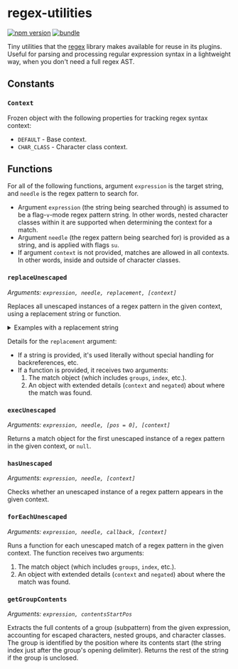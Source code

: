 # regex-utilities

[![npm version][npm-version-src]][npm-version-href]
[![bundle][bundle-src]][bundle-href]

Tiny utilities that the [regex](https://github.com/slevithan/regex) library makes available for reuse in its plugins. Useful for parsing and processing regular expression syntax in a lightweight way, when you don't need a full regex AST.

## Constants

### `Context`

Frozen object with the following properties for tracking regex syntax context:

- `DEFAULT` - Base context.
- `CHAR_CLASS` - Character class context.

## Functions

For all of the following functions, argument `expression` is the target string, and `needle` is the regex pattern to search for.

- Argument `expression` (the string being searched through) is assumed to be a flag-`v`-mode regex pattern string. In other words, nested character classes within it are supported when determining the context for a match.
- Argument `needle` (the regex pattern being searched for) is provided as a string, and is applied with flags `su`.
- If argument `context` is not provided, matches are allowed in all contexts. In other words, inside and outside of character classes.

### `replaceUnescaped`

*Arguments: `expression, needle, replacement, [context]`*

Replaces all unescaped instances of a regex pattern in the given context, using a replacement string or function.

<details>
  <summary>Examples with a replacement string</summary>

```js
const str = '.\\.\\\\.[[\\.].].';
replaceUnescaped(str, '\\.', '@');
// → '@\\.\\\\@[[\\.]@]@'
replaceUnescaped(str, '\\.', '@', Context.DEFAULT);
// → '@\\.\\\\@[[\\.].]@'
replaceUnescaped(str, '\\.', '@', Context.CHAR_CLASS);
// → '.\\.\\\\.[[\\.]@].'
```
</details>

Details for the `replacement` argument:

- If a string is provided, it's used literally without special handling for backreferences, etc.
- If a function is provided, it receives two arguments:
  1. The match object (which includes `groups`, `index`, etc.).
  2. An object with extended details (`context` and `negated`) about where the match was found.

### `execUnescaped`

*Arguments: `expression, needle, [pos = 0], [context]`*

Returns a match object for the first unescaped instance of a regex pattern in the given context, or `null`.

### `hasUnescaped`

*Arguments: `expression, needle, [context]`*

Checks whether an unescaped instance of a regex pattern appears in the given context.

### `forEachUnescaped`

*Arguments: `expression, needle, callback, [context]`*

Runs a function for each unescaped match of a regex pattern in the given context. The function receives two arguments:

1. The match object (which includes `groups`, `index`, etc.).
2. An object with extended details (`context` and `negated`) about where the match was found.

### `getGroupContents`

*Arguments: `expression, contentsStartPos`*

Extracts the full contents of a group (subpattern) from the given expression, accounting for escaped characters, nested groups, and character classes. The group is identified by the position where its contents start (the string index just after the group's opening delimiter). Returns the rest of the string if the group is unclosed.

<!-- Badges -->

[npm-version-src]: https://img.shields.io/npm/v/regex-utilities
[npm-version-href]: https://npmjs.com/package/regex-utilities
[bundle-src]: https://deno.bundlejs.com/badge?q=regex-utilities&treeshake=[*]
[bundle-href]: https://bundlejs.com/?q=regex-utilities&treeshake=[*]

